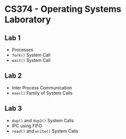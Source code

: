 # CS374 - Operating Systems Laboratory

## Lab 1

- Processes
- `fork()` System Call
- `wait()` System Call

## Lab 2

- Inter Process Communication
- `exec()` Family of System Calls

## Lab 3

- `dup()` and `dup2()` System Calls
- IPC using FIFO
- `read()` and `write()` System Calls